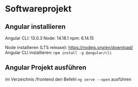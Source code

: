 # Softwareprojekt

Angular installieren
--------------------

Angular CLI: 13.0.3
Node: 14.18.1
npm: 6.14.15

Node installieren (LTS release): https://nodejs.org/en/download/  \
Angular CLI installieren: ```npm install -g @angular/cli```

Angular Projekt ausführen
-------------------------

im Verzeichnis /frontend den Befehl ```ng serve --open``` ausführen
